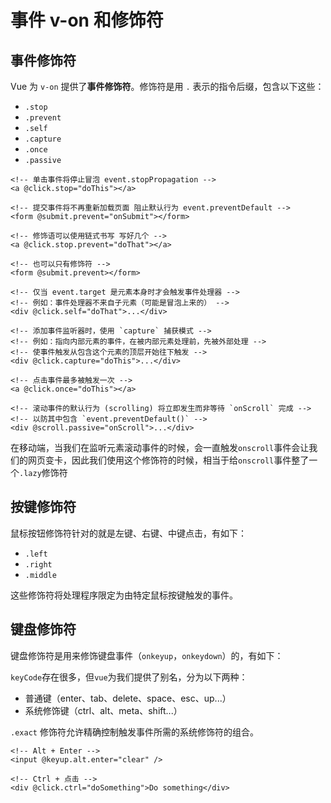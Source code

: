 # 事件 v-on 和修饰符

## 事件修饰符

Vue 为 `v-on` 提供了**事件修饰符**。修饰符是用 `.` 表示的指令后缀，包含以下这些：

- `.stop`
- `.prevent`
- `.self`
- `.capture`
- `.once`
- `.passive`

```vue
<!-- 单击事件将停止冒泡 event.stopPropagation -->
<a @click.stop="doThis"></a>

<!-- 提交事件将不再重新加载页面 阻止默认行为 event.preventDefault -->
<form @submit.prevent="onSubmit"></form>

<!-- 修饰语可以使用链式书写 写好几个 -->
<a @click.stop.prevent="doThat"></a>

<!-- 也可以只有修饰符 -->
<form @submit.prevent></form>

<!-- 仅当 event.target 是元素本身时才会触发事件处理器 -->
<!-- 例如：事件处理器不来自子元素（可能是冒泡上来的） -->
<div @click.self="doThat">...</div>
```

```vue
<!-- 添加事件监听器时，使用 `capture` 捕获模式 -->
<!-- 例如：指向内部元素的事件，在被内部元素处理前，先被外部处理 -->
<!-- 使事件触发从包含这个元素的顶层开始往下触发 -->
<div @click.capture="doThis">...</div>

<!-- 点击事件最多被触发一次 -->
<a @click.once="doThis"></a>

<!-- 滚动事件的默认行为 (scrolling) 将立即发生而非等待 `onScroll` 完成 -->
<!-- 以防其中包含 `event.preventDefault()` -->
<div @scroll.passive="onScroll">...</div>
```

在移动端，当我们在监听元素滚动事件的时候，会一直触发`onscroll`事件会让我们的网页变卡，因此我们使用这个修饰符的时候，相当于给`onscroll`事件整了一个`.lazy`修饰符





## 按键修饰符

鼠标按钮修饰符针对的就是左键、右键、中键点击，有如下：

- `.left`
- `.right`
- `.middle`

这些修饰符将处理程序限定为由特定鼠标按键触发的事件。


## 键盘修饰符


键盘修饰符是用来修饰键盘事件（`onkeyup`，`onkeydown`）的，有如下：

`keyCode`存在很多，但`vue`为我们提供了别名，分为以下两种：

- 普通键（enter、tab、delete、space、esc、up...）
- 系统修饰键（ctrl、alt、meta、shift...）

`.exact` 修饰符允许精确控制触发事件所需的系统修饰符的组合。


```vue
<!-- Alt + Enter -->
<input @keyup.alt.enter="clear" />

<!-- Ctrl + 点击 -->
<div @click.ctrl="doSomething">Do something</div>
```


